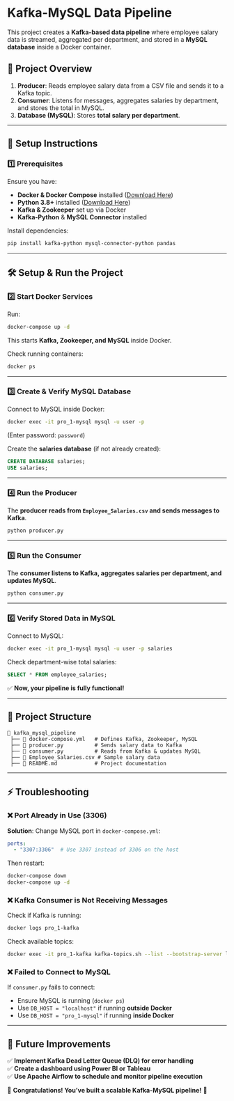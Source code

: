 # Kafka-MySQL Data Pipeline

This project creates a **Kafka-based data pipeline** where employee salary data is streamed, aggregated per department, and stored in a **MySQL database** inside a Docker container.

## **📌 Project Overview**
1. **Producer**: Reads employee salary data from a CSV file and sends it to a Kafka topic.
2. **Consumer**: Listens for messages, aggregates salaries by department, and stores the total in MySQL.
3. **Database (MySQL)**: Stores **total salary per department**.

---

## **🚀 Setup Instructions**
### **1️⃣ Prerequisites**
Ensure you have:
- **Docker & Docker Compose** installed ([Download Here](https://www.docker.com/get-started))
- **Python 3.8+** installed ([Download Here](https://www.python.org/downloads/))
- **Kafka & Zookeeper** set up via Docker
- **Kafka-Python** & **MySQL Connector** installed

Install dependencies:
```sh
pip install kafka-python mysql-connector-python pandas
```

---

## **🛠️ Setup & Run the Project**
### **2️⃣ Start Docker Services**
Run:
```sh
docker-compose up -d
```
This starts **Kafka, Zookeeper, and MySQL** inside Docker.

Check running containers:
```sh
docker ps
```

---

### **3️⃣ Create & Verify MySQL Database**
Connect to MySQL inside Docker:
```sh
docker exec -it pro_1-mysql mysql -u user -p
```
(Enter password: `password`)

Create the **salaries database** (if not already created):
```sql
CREATE DATABASE salaries;
USE salaries;
```

---

### **4️⃣ Run the Producer**
The **producer reads from `Employee_Salaries.csv` and sends messages to Kafka**.
```sh
python producer.py
```

---

### **5️⃣ Run the Consumer**
The **consumer listens to Kafka, aggregates salaries per department, and updates MySQL**.
```sh
python consumer.py
```

---

### **6️⃣ Verify Stored Data in MySQL**
Connect to MySQL:
```sh
docker exec -it pro_1-mysql mysql -u user -p salaries
```
Check department-wise total salaries:
```sql
SELECT * FROM employee_salaries;
```

✅ **Now, your pipeline is fully functional!**

---

## **📁 Project Structure**
```
📂 kafka_mysql_pipeline
 ├── 📜 docker-compose.yml   # Defines Kafka, Zookeeper, MySQL
 ├── 📜 producer.py          # Sends salary data to Kafka
 ├── 📜 consumer.py          # Reads from Kafka & updates MySQL
 ├── 📜 Employee_Salaries.csv # Sample salary data
 ├── 📜 README.md            # Project documentation
```

---

## **⚡ Troubleshooting**
### ❌ **Port Already in Use (3306)**
**Solution**: Change MySQL port in `docker-compose.yml`:
```yaml
ports:
  - "3307:3306"  # Use 3307 instead of 3306 on the host
```
Then restart:
```sh
docker-compose down
docker-compose up -d
```

### ❌ **Kafka Consumer is Not Receiving Messages**
Check if Kafka is running:
```sh
docker logs pro_1-kafka
```
Check available topics:
```sh
docker exec -it pro_1-kafka kafka-topics.sh --list --bootstrap-server localhost:9092
```

### ❌ **Failed to Connect to MySQL**
If `consumer.py` fails to connect:
- Ensure MySQL is running (`docker ps`)
- Use `DB_HOST = "localhost"` if running **outside Docker**
- Use `DB_HOST = "pro_1-mysql"` if running **inside Docker**

---

## **🎯 Future Improvements**
✅ **Implement Kafka Dead Letter Queue (DLQ) for error handling**  
✅ **Create a dashboard using Power BI or Tableau**  
✅ **Use Apache Airflow to schedule and monitor pipeline execution**  

🚀 **Congratulations! You’ve built a scalable Kafka-MySQL pipeline!** 🚀
